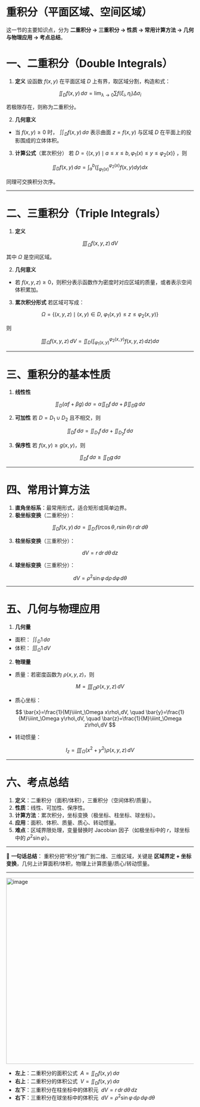 # 重积分（平面区域、空间区域）
这一节的主要知识点，分为 **二重积分 → 三重积分 → 性质 → 常用计算方法 → 几何与物理应用 → 考点总结**。



# 一、二重积分（Double Integrals）

1. **定义**
   设函数 $f(x,y)$ 在平面区域 $D$ 上有界，取区域分割，构造和式：

$$
\iint_D f(x,y)\,d\sigma = \lim_{\lambda\to 0}\sum f(\xi_i,\eta_i)\Delta\sigma_i
$$

若极限存在，则称为二重积分。

2. **几何意义**

* 当 $f(x,y)\ge 0$ 时， $\iint_D f(x,y)\,d\sigma$ 表示曲面 $z=f(x,y)$ 与区域 $D$ 在平面上的投影围成的立体体积。

3. **计算公式**（累次积分）
   若 $D=\{(x,y)\mid a\le x\le b, \varphi_1(x)\le y\le \varphi_2(x)\}$ ，则

$$
\iint_D f(x,y)\,d\sigma = \int_a^b \Big(\int_{\varphi_1(x)}^{\varphi_2(x)} f(x,y)dy\Big)dx
$$

同理可交换积分次序。

---

# 二、三重积分（Triple Integrals）

1. **定义**

$$
\iiint_\Omega f(x,y,z)\,dV
$$

其中 $\Omega$ 是空间区域。

2. **几何意义**

* 若 $f(x,y,z)\ge 0$，则积分表示函数作为密度时对应区域的质量，或者表示空间体积累加。

3. **累次积分形式**
   若区域可写成：

$$
\Omega = \{(x,y,z)\mid (x,y)\in D,\ \varphi_1(x,y)\le z \le \varphi_2(x,y)\}
$$

则

$$
\iiint_\Omega f(x,y,z)\,dV = \iint_D \Big(\int_{\varphi_1(x,y)}^{\varphi_2(x,y)} f(x,y,z)\,dz\Big)d\sigma
$$

---

# 三、重积分的基本性质

1. **线性性**

$$
\iint_D (\alpha f + \beta g)\,d\sigma = \alpha \iint_D f\,d\sigma + \beta \iint_D g\,d\sigma
$$

2. **可加性**
   若 $D = D_1\cup D_2$ 且不相交，则

$$
\iint_D f\,d\sigma = \iint_{D_1} f\,d\sigma + \iint_{D_2} f\,d\sigma
$$

3. **保序性**
   若 $f(x,y)\ge g(x,y)$，则

$$
\iint_D f\,d\sigma \ge \iint_D g\,d\sigma
$$

---

# 四、常用计算方法

1. **直角坐标系**：最常用形式，适合矩形或简单边界。
2. **极坐标变换**（二重积分）：

$$
\iint_D f(x,y)\,d\sigma = \iint_{D'} f(r\cos\theta,r\sin\theta)\, r\,dr\,d\theta
$$

3. **柱坐标变换**（三重积分）：

$$
dV = r\,dr\,d\theta\,dz
$$

4. **球坐标变换**（三重积分）：

$$
dV = \rho^2 \sin\varphi\, d\rho\, d\varphi\, d\theta
$$

---

# 五、几何与物理应用

1. **几何量**

* 面积： $\iint_D 1\,d\sigma$
* 体积： $\iiint_\Omega 1\,dV$

2. **物理量**

* 质量：若密度函数为 $\rho(x,y,z)$，则

$$
M = \iiint_\Omega \rho(x,y,z)\,dV
$$
* 质心坐标：

$$
\bar{x}=\frac{1}{M}\iiint_\Omega x\rho\,dV, \quad \bar{y}=\frac{1}{M}\iiint_\Omega y\rho\,dV, \quad \bar{z}=\frac{1}{M}\iiint_\Omega z\rho\,dV
$$

* 转动惯量：

$$
I_z = \iiint_\Omega (x^2+y^2)\rho(x,y,z)\,dV
$$

---

# 六、考点总结

1. **定义**：二重积分（面积/体积），三重积分（空间体积/质量）。
2. **性质**：线性、可加性、保序性。
3. **计算方法**：累次积分，坐标变换（极坐标、柱坐标、球坐标）。
4. **应用**：面积、体积、质量、质心、转动惯量。
5. **难点**：区域界限处理，变量替换时 Jacobian 因子（如极坐标中的 $r$，球坐标中的 $\rho^2\sin\varphi$）。

---

📌 **一句话总结**：
重积分把“积分”推广到二维、三维区域，关键是 **区域界定 + 坐标变换**，几何上计算面积/体积，物理上计算质量/质心/转动惯量。

---


<img width="575" height="500" alt="image" src="https://github.com/user-attachments/assets/96d08291-7410-4c32-9bbc-eb6541053dd0" />

* **左上**：二重积分的面积公式 $\;A = \iint_D f(x,y)\,d\sigma$
* **右上**：二重积分的体积公式 $\;V = \iint_D f(x,y)\,d\sigma$
* **左下**：三重积分在柱坐标中的体积元 $\;dV = r\,dr\,d\theta\,dz$
* **右下**：三重积分在球坐标中的体积元 $\;dV = \rho^2 \sin\varphi \, d\rho\, d\varphi\, d\theta$





